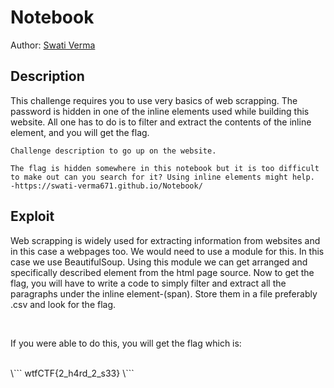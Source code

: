 
# Notebook

Author: [Swati Verma](https://github.com/Swati-Verma671)

## Description

This challenge requires you to use very basics of web scrapping. The password is hidden in one of the inline elements used while building this website. All one has to do is to filter and extract the contents of the inline element, and you will get the flag.



```
Challenge description to go up on the website.

The flag is hidden somewhere in this notebook but it is too difficult to make out can you search for it? Using inline elements might help.  -https://swati-verma671.github.io/Notebook/
```

## Exploit

Web scrapping is widely used for extracting information from websites and in this case a webpages too. We would need to use a module for this. In this case we use BeautifulSoup. Using this module we can get arranged and specifically described element from the html page source.
Now to get the flag, you will have to write a code to simply filter and extract all the paragraphs under the inline element-(span). Store them in a file preferably .csv and look for the flag.
 
<br />

If you were able to do this, you will get the flag which is:

<br />
\```
wtfCTF{2_h4rd_2_s33}
\```
